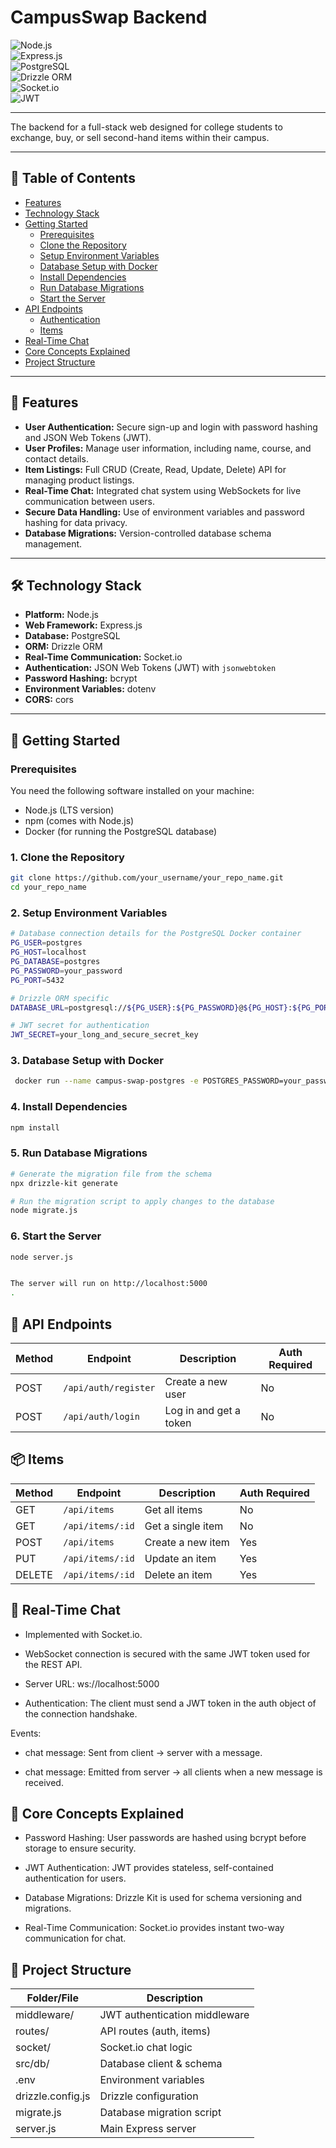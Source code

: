 # CampusSwap Backend

![Node.js](https://img.shields.io/badge/Node.js-18.x-green?logo=node.js)  
![Express.js](https://img.shields.io/badge/Express.js-Framework-blue?logo=express)  
![PostgreSQL](https://img.shields.io/badge/PostgreSQL-Database-336791?logo=postgresql)  
![Drizzle ORM](https://img.shields.io/badge/Drizzle-ORM-orange)  
![Socket.io](https://img.shields.io/badge/Socket.io-Realtime-black?logo=socket.io)  
![JWT](https://img.shields.io/badge/JWT-Authentication-red?logo=jsonwebtokens)  

---

The backend for a full-stack web  designed for college students to exchange, buy, or sell second-hand items within their campus.

---

## 📑 Table of Contents
- [Features](#features)
- [Technology Stack](#technology-stack)
- [Getting Started](#getting-started)
  - [Prerequisites](#prerequisites)
  - [Clone the Repository](#1-clone-the-repository)
  - [Setup Environment Variables](#2-setup-environment-variables)
  - [Database Setup with Docker](#3-database-setup-with-docker)
  - [Install Dependencies](#4-install-dependencies)
  - [Run Database Migrations](#5-run-database-migrations)
  - [Start the Server](#6-start-the-server)
- [API Endpoints](#api-endpoints)
  - [Authentication](#authentication)
  - [Items](#items)
- [Real-Time Chat](#real-time-chat)
- [Core Concepts Explained](#core-concepts-explained)
- [Project Structure](#project-structure)

---

## 🚀 Features
- **User Authentication:** Secure sign-up and login with password hashing and JSON Web Tokens (JWT).  
- **User Profiles:** Manage user information, including name, course, and contact details.  
- **Item Listings:** Full CRUD (Create, Read, Update, Delete) API for managing product listings.  
- **Real-Time Chat:** Integrated chat system using WebSockets for live communication between users.  
- **Secure Data Handling:** Use of environment variables and password hashing for data privacy.  
- **Database Migrations:** Version-controlled database schema management.  

---

## 🛠️ Technology Stack
- **Platform:** Node.js  
- **Web Framework:** Express.js  
- **Database:** PostgreSQL  
- **ORM:** Drizzle ORM  
- **Real-Time Communication:** Socket.io  
- **Authentication:** JSON Web Tokens (JWT) with `jsonwebtoken`  
- **Password Hashing:** bcrypt  
- **Environment Variables:** dotenv  
- **CORS:** cors  

---

## 🏁 Getting Started

### Prerequisites
You need the following software installed on your machine:
- Node.js (LTS version)  
- npm (comes with Node.js)  
- Docker (for running the PostgreSQL database)  

### 1. Clone the Repository
```bash
git clone https://github.com/your_username/your_repo_name.git
cd your_repo_name
```
### 2. Setup Environment Variables
```bash
# Database connection details for the PostgreSQL Docker container
PG_USER=postgres
PG_HOST=localhost
PG_DATABASE=postgres
PG_PASSWORD=your_password
PG_PORT=5432

# Drizzle ORM specific
DATABASE_URL=postgresql://${PG_USER}:${PG_PASSWORD}@${PG_HOST}:${PG_PORT}/${PG_DATABASE}

# JWT secret for authentication
JWT_SECRET=your_long_and_secure_secret_key
```
### 3. Database Setup with Docker 
```bash
 docker run --name campus-swap-postgres -e POSTGRES_PASSWORD=your_password -p 5432:5432 -d postgres
```
### 4. Install Dependencies
```bash
npm install
```
### 5. Run Database Migrations
```bash
# Generate the migration file from the schema
npx drizzle-kit generate

# Run the migration script to apply changes to the database
node migrate.js
```
### 6. Start the Server
```bash
node server.js


The server will run on http://localhost:5000
.
```
## 📡 API Endpoints
| Method | Endpoint             | Description            | Auth Required |
| ------ | -------------------- | ---------------------- | ------------- |
| POST   | `/api/auth/register` | Create a new user      | No            |
| POST   | `/api/auth/login`    | Log in and get a token | No            |

## 📦 Items
| Method | Endpoint         | Description       | Auth Required |
| ------ | ---------------- | ----------------- | ------------- |
| GET    | `/api/items`     | Get all items     | No            |
| GET    | `/api/items/:id` | Get a single item | No            |
| POST   | `/api/items`     | Create a new item | Yes           |
| PUT    | `/api/items/:id` | Update an item    | Yes           |
| DELETE | `/api/items/:id` | Delete an item    | Yes           |

## 💬 Real-Time Chat
 - Implemented with Socket.io.

- WebSocket connection is secured with the same JWT token used for the REST API.

 - Server URL: ws://localhost:5000

- Authentication: The client must send a JWT token in the auth object of the connection handshake.

Events:

- chat message: Sent from client → server with a message.

- chat message: Emitted from server → all clients when a new message is received.

## 📘 Core Concepts Explained
-  Password Hashing: User passwords are hashed using bcrypt before storage to ensure security.

- JWT Authentication: JWT provides stateless, self-contained authentication for users.

- Database Migrations: Drizzle Kit is used for schema versioning and migrations.

- Real-Time Communication: Socket.io provides instant two-way communication for chat.

## 📂 Project Structure
| Folder/File      | Description |
|------------------|-------------|
| middleware/      | JWT authentication middleware |
| routes/          | API routes (auth, items) |
| socket/          | Socket.io chat logic |
| src/db/          | Database client & schema |
| .env             | Environment variables |
| drizzle.config.js| Drizzle configuration |
| migrate.js       | Database migration script |
| server.js        | Main Express server |




